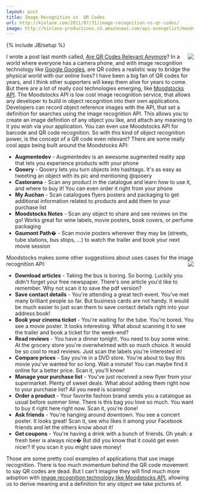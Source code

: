 ```yaml
---
layout: post
title: Image Recognition vs  QR Codes
url: http://kinlane.com/2011/07/31/image-recognition-vs-qr-codes/
image: http://kinlane-productions.s3.amazonaws.com/api-evangelist/moodstocks/Moodstocks-Logo.png
---
```

{% include JB/setup %}
<img src="http://kinlane-productions.s3.amazonaws.com/api-evangelist/moodstocks/Moodstocks-Logo.png"  align="right" />I wrote a post last month called, <a title="Are QR Codes Relevant Anymore" href="http://www.kinlane.com/2011/06/are-qr-codes-relevant-anymore/">Are QR Codes Relevant Anymore</a>? In a world where everyone has a camera phone, and with image recognition technology like <a title="Google Googles" href="http://www.google.com/mobile/goggles/">Google Googles</a>, are QR codes a realistic way to bridge the physical world with our online lives?
I have been a big fan of QR codes for years, and I think other supporters will keep them alive for years to come. But there are a lot of really cool technologies emerging, like <a title="Moodstocks API" href="https://github.com/Moodstocks/moodstocks-api/wiki/api-v2-doc">Moodstocks API</a>.
The Moodstocks API is low cost image recognition service, that allows any developer to build in object recognition into their own applications. Developers can record object reference images with the API, that set a definition for searches using the image recognition API. This allows you to create an image definition of any object you like, and attach any meaning to it you wish via your application.
You can even use Moodstocks API for barcode and QR code recognition. So with this kind of object recognition power, is the concept of a QR code even relevant?
There are some really cool apps being built around the Moodstocks API:
<ul>
     <li>
          <strong>Augmentedev</strong> - Augmentedev is an awesome augmented reality app that lets you experience products with your phone
     </li>
     <li>
          <strong>Qooery</strong> - Qooery lets you turn objects into hashtags. It's as easy as tweeting an object with its pic and mentioning @qooery
     </li>
     <li>
          <strong>Castorama</strong> - Scan any product in the catalogue and learn how to use it, and where to buy it! You can even order it right from your phone
     </li>
     <li>
          <strong>My Auchan</strong> - Scan catalogues flyers posters and packaging to get additional information related to products and add them to your purchase list
     </li>
     <li>
          <strong>Moodstocks Notes</strong> - Scan any object to share and see reviews on the go! Works great for wine labels, movie posters, book covers, or perfume packaging
     </li>
     <li>
          <strong>Gaumont Path�</strong> - Scan movie posters wherever they may be (streets, tube stations, bus stops, ...) to watch the trailer and book your next movie session
     </li>
</ul>Moodstocks makes some other suggestions about uses cases for the image recognition API:<img src="http://kinlane-productions.s3.amazonaws.com/api-evangelist/moodstocks/Moodstocks-Mobile-Search.png"  align="right" />
<ul>
     <li>
          <strong>Download articles</strong> - Taking the bus is boring. So boring. Luckily you didn't forget your free newspaper. There's one article you'd like to remember. Why not scan it to save the pdf version?
     </li>
     <li>
          <strong>Save contact details</strong> - You're attending a great tech event. You've met many brilliant people so far. But business cards are not handy. It would be much easier to just scan them to save contact details right into your address book!
     </li>
     <li>
          <strong>Book your cinema ticket</strong> - You're waiting for the tube. You're bored. You see a movie poster. It looks interesting. What about scanning it to see the trailer and book a ticket for the week-end?
     </li>
     <li>
          <strong>Read reviews</strong> - You have a dinner tonight. You need to buy some wine. At the grocery store you're overwhelmed with so much choice. It would be so cool to read reviews. Just scan the labels you're interested in!
     </li>
     <li>
          <strong>Compare prices</strong> - Say you're in a DVD store. You're about to buy this movie you've wanted for so long. Wait a minute! You can maybe find it online for a better price. Scan it, you'll know!
     </li>
     <li>
          <strong>Manage your purchase list</strong> - You've just received a new flyer from your supermarket. Plenty of sweet deals. What about adding them right now to your purchase list? All you need is scanning!
     </li>
     <li>
          <strong>Order a product</strong> - Your favorite fashion brand sends you a catalogue as usual before summer time. There is this bag you love so much. You want to buy it right here right now. Scan it, you're done!
     </li>
     <li>
          <strong>Ask friends</strong> - You're hanging around downtown. You see a concert poster. It looks great! Scan it, see who likes it among your Facebook friends and let the others know about it!
     </li>
     <li>
          <strong>Get coupons</strong> - You're having a drink with a bunch of friends. Oh yeah: a fresh beer is always nice� But did you know that it could get even nicer? If you scan it you might save money!
     </li>
</ul>Those are some pretty cool examples of applications that use image recognition. There is too much momentum behind the QR code movement to say QR codes are dead. But I can't imagine they will find much more adoption with <a title="image recognition technology like Moodstocks API" href="http://www.moodstocks.com/">image recognition technology like Moodstocks API</a>, allowing us to derive meaning and a definition for any object we take pictures of.